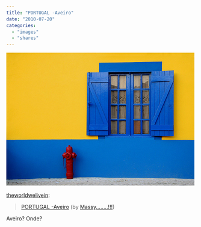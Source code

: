 ```yaml
---
title: "PORTUGAL -Aveiro"
date: "2010-07-20"
categories: 
  - "images"
  - "shares"
---
```


![](images/tumblr_l41ex0CaUJ1qaqs3eo1_500.jpg)

  
[theworldwelivein](http://theworldwelivein.tumblr.com/post/790048386/portugal-aveiro-by-massy):

> [PORTUGAL -Aveiro](http://www.flickr.com/photos/massy1970/2990610207/) (by [Massy……..!!!](http://flickr.com/photos/massy1970))

Aveiro? Onde?
